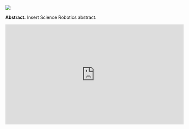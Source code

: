 


![](media/main_image.jpg)

**Abstract.** 
Insert Science Robotics abstract. 

<p align="center">
<iframe width="560" height="315" src="https://www.youtube.com/embed/8Qdc_xWVp-k" title="YouTube video player" frameborder="0" allow="accelerometer; autoplay; clipboard-write; encrypted-media; gyroscope; picture-in-picture" allowfullscreen></iframe>
</p>
